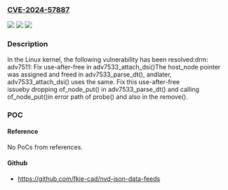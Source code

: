 ### [CVE-2024-57887](https://cve.mitre.org/cgi-bin/cvename.cgi?name=CVE-2024-57887)
![](https://img.shields.io/static/v1?label=Product&message=Linux&color=blue)
![](https://img.shields.io/static/v1?label=Version&message=1e4d58cd7f888522d16f221d628356befbb08468%3C%201f49aaf55652580ae63ab83d67211fe6a55d83dc%20&color=brighgreen)
![](https://img.shields.io/static/v1?label=Vulnerability&message=n%2Fa&color=brighgreen)

### Description

In the Linux kernel, the following vulnerability has been resolved:drm: adv7511: Fix use-after-free in adv7533_attach_dsi()The host_node pointer was assigned and freed in adv7533_parse_dt(), andlater, adv7533_attach_dsi() uses the same. Fix this use-after-free issueby dropping of_node_put() in adv7533_parse_dt() and calling of_node_put()in error path of probe() and also in the remove().

### POC

#### Reference
No PoCs from references.

#### Github
- https://github.com/fkie-cad/nvd-json-data-feeds

